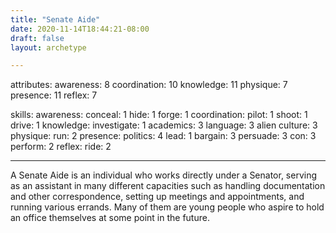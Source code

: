 ```yaml
---
title: "Senate Aide"
date: 2020-11-14T18:44:21-08:00
draft: false
layout: archetype

---
```


attributes:
  awareness: 8
  coordination: 10
  knowledge: 11
  physique: 7
  presence: 11
  reflex: 7

skills:
  awareness:
    conceal: 1
    hide: 1
    forge: 1
  coordination:
    pilot: 1
    shoot: 1
    drive: 1
  knowledge:
    investigate: 1
    academics: 3
    language: 3
    alien culture: 3
  physique:
    run: 2
  presence:
    politics: 4
    lead: 1
    bargain: 3
    persuade: 3
    con: 3
    perform: 2
  reflex:
    ride: 2
    
---
A Senate Aide is an individual who works directly under a Senator, serving as an assistant in many different capacities such as handling documentation and other correspondence, setting up meetings and appointments, and running various errands. Many of them are young people who aspire to hold an office themselves at some point in the future.
